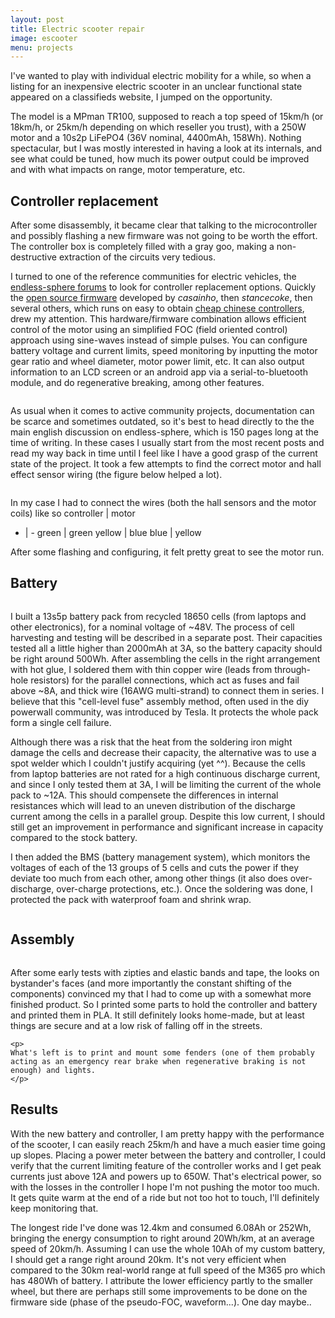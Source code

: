 ```yaml
---
layout: post
title: Electric scooter repair
image: escooter
menu: projects
---
```

<div class="well">
I've wanted to play with individual electric mobility for a while, so when a listing for an inexpensive electric scooter in an unclear functional state appeared on a classifieds website, I jumped on the opportunity. 
</div>

The model is a MPman TR100, supposed to reach a top speed of 15km/h (or 18km/h, or 25km/h depending on which reseller you trust), with a 250W motor and a 10s2p LiFePO4 (36V nominal, 4400mAh, 158Wh). Nothing spectacular, but I was mostly interested in having a look at its internals, and see what could be tuned, how much its power output could be improved and with what impacts on range, motor temperature, etc.

## Controller replacement
After some disassembly, it became clear that talking to the microcontroller and possibly flashing a new firmware was not going to be worth the effort. The controller box is completely filled with a gray goo, making a non-destructive extraction of the circuits very tedious.

I turned to one of the reference communities for electric vehicles, the [endless-sphere forums](https://endless-sphere.com/forums/) to look for controller replacement options. Quickly the [open source firmware](https://endless-sphere.com/forums/viewtopic.php?t=87870) developed by *casainho*, then *stancecoke*, then several others, which runs on easy to obtain [cheap chinese controllers](https://fr.aliexpress.com/item/32998740994.html?spm=a2g0w.12010612.8148356.1.4fc4382fVZQgSQ), drew my attention. This hardware/firmware combination allows efficient control of the motor using an simplified FOC (field oriented control) approach using sine-waves instead of simple pulses. You can configure battery voltage and current limits, speed monitoring by inputting the motor gear ratio and wheel diameter, motor power limit, etc. It can also output information to an LCD screen or an android app via a serial-to-bluetooth module, and do regenerative breaking, among other features.

<div class="row">
	<div class="col-md-8 col-md-offset-2">
		<img src="{{ site.url }}/assets/img//{{ page.image }}/controller.jpg" class="img-responsive img-rounded" alt="">
	</div>
</div>

As usual when it comes to active community projects, documentation can be scarce and sometimes outdated, so it's best to head directly to the the main english discussion on endless-sphere, which is 150 pages long at the time of writing. In these cases I usually start from the most recent posts and read my way back in time until I feel like I have a good grasp of the current state of the project. It took a few attempts to find the correct motor and hall effect sensor wiring (the figure below helped a lot).

<div class="row">
	<div class="col-md-8 col-md-offset-2">
		<p>
			<img src="{{ site.url }}/assets/img/{{ page.image }}/wiring.jpg" class="img-responsive img-rounded" alt="">
		</p>
	</div>
</div>

In my case I had to connect the wires (both the hall sensors and the motor coils) like so
controller | motor
- | -
green | green
yellow | blue
blue | yellow

After some flashing and configuring, it felt pretty great to see the motor run.

## Battery
<div class="row">
	<div class="col-md-8 col-md-offset-2">
		<p>
			<img src="{{ site.url }}/assets/img/{{ page.image }}/battery.jpg" class="img-responsive img-rounded" alt="">
		</p>
	</div>
</div>

I built a 13s5p battery pack from recycled 18650 cells (from laptops and other electronics), for a nominal voltage of ~48V. The process of cell harvesting and testing will be described in a separate post. Their capacities tested all a little higher than 2000mAh at 3A, so the battery capacity should be right around 500Wh.
After assembling the cells in the right arrangement with hot glue, I soldered them with thin copper wire (leads from through-hole resistors) for the parallel connections, which act as fuses and fail above ~8A, and thick wire (16AWG multi-strand) to connect them in series. I believe that this "cell-level fuse" assembly method, often used in the diy powerwall community, was introduced by Tesla. It protects the whole pack form a single cell failure.

Although there was a risk that the heat from the soldering iron might damage the cells and decrease their capacity, the alternative was to use a spot welder which I couldn't justify acquiring (yet ^^). Because the cells from laptop batteries are not rated for a high continuous discharge current, and since I only tested them at 3A, I will be limiting the current of the whole pack to ~12A. This should compensete the differences in internal resistances which will lead to an uneven distribution of the discharge current among the cells in a parallel group. Despite this low current, I should still get an improvement in performance and significant increase in capacity compared to the stock battery.

I then added the BMS (battery management system), which monitors the voltages of each of the 13 groups of 5 cells and cuts the power if they deviate too much from each other, among other things (it also does over-discharge, over-charge protections, etc.). Once the soldering was done, I protected the pack with waterproof foam and shrink wrap.

<p>
<div class="row">
	<div class="col-md-6">
	     <img src="{{ site.url }}/assets/img//{{ page.image }}/solder.jpg" class="img-responsive img-rounded" alt="">
	</div>
	<div class="col-md-6">
	     <img src="{{ site.url }}/assets/img//{{ page.image }}/shrinkwrap.jpg" class="img-responsive img-rounded" alt="">
	</div>
</div>
</p>

## Assembly
<div class="row">
	<div class="col-md-2">
		<img src="{{ site.url }}/assets/img//{{ page.image }}/mounts.jpg" class="img-responsive img-rounded" alt="">
	</div>
	<div class="col-md-10">
	<p>
	After some early tests with zipties and elastic bands and tape, the looks on bystander's faces (and more importantly the constant shifting of the components) convinced my that I had to come up with a somewhat more finished product. So I printed some parts to hold the controller and battery and printed them in PLA. It still definitely looks home-made, but at least things are secure and at a low risk of falling off in the streets.
	</p>

	<p>
	What's left is to print and mount some fenders (one of them probably acting as an emergency rear brake when regenerative braking is not enough) and lights.
	</p>
</div>
</div>

## Results

With the new battery and controller, I am pretty happy with the performance of the scooter, I can easily reach 25km/h and have a much easier time going up slopes. Placing a power meter between the battery and controller, I could verify that the current limiting feature of the controller works and I get peak currents just above 12A and powers up to 650W. That's electrical power, so with the losses in the controller I hope I'm not pushing the motor too much. It gets quite warm at the end of a ride but not too hot to touch, I'll definitely keep monitoring that.

The longest ride I've done was 12.4km and consumed 6.08Ah or 252Wh, bringing the energy consumption to right around 20Wh/km, at an average speed of 20km/h. Assuming I can use the whole 10Ah of my custom battery, I should get a range right around 20km. It's not very efficient when compared to the 30km real-world range at full speed of the M365 pro which has 480Wh of battery. I attribute the lower efficiency partly to the smaller wheel, but there are perhaps still some improvements to be done on the firmware side (phase of the pseudo-FOC, waveform...). One day maybe..
